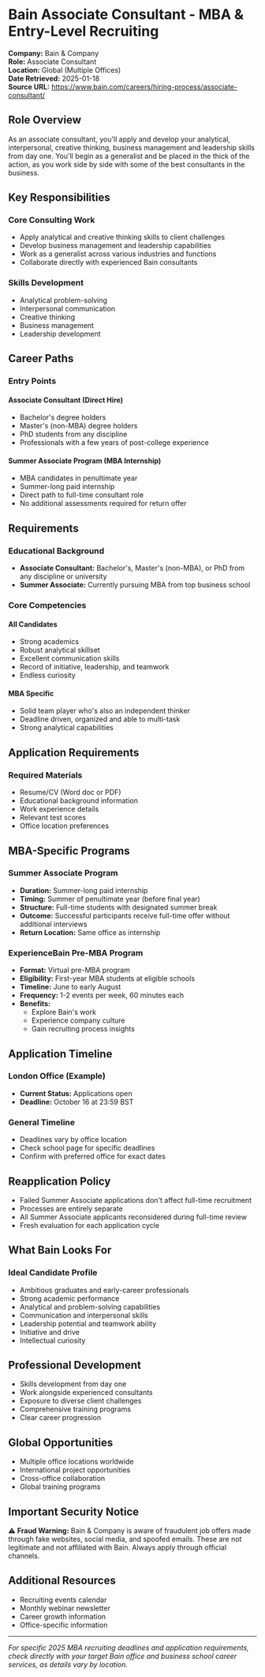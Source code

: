 # Bain Associate Consultant - MBA & Entry-Level Recruiting

**Company:** Bain & Company  
**Role:** Associate Consultant  
**Location:** Global (Multiple Offices)  
**Date Retrieved:** 2025-01-18  
**Source URL:** https://www.bain.com/careers/hiring-process/associate-consultant/

## Role Overview

As an associate consultant, you'll apply and develop your analytical, interpersonal, creative thinking, business management and leadership skills from day one. You'll begin as a generalist and be placed in the thick of the action, as you work side by side with some of the best consultants in the business.

## Key Responsibilities

### Core Consulting Work
- Apply analytical and creative thinking skills to client challenges
- Develop business management and leadership capabilities
- Work as a generalist across various industries and functions
- Collaborate directly with experienced Bain consultants

### Skills Development
- Analytical problem-solving
- Interpersonal communication
- Creative thinking
- Business management
- Leadership development

## Career Paths

### Entry Points

#### Associate Consultant (Direct Hire)
- Bachelor's degree holders
- Master's (non-MBA) degree holders
- PhD students from any discipline
- Professionals with a few years of post-college experience

#### Summer Associate Program (MBA Internship)
- MBA candidates in penultimate year
- Summer-long paid internship
- Direct path to full-time consultant role
- No additional assessments required for return offer

## Requirements

### Educational Background
- **Associate Consultant:** Bachelor's, Master's (non-MBA), or PhD from any discipline or university
- **Summer Associate:** Currently pursuing MBA from top business school

### Core Competencies

#### All Candidates
- Strong academics
- Robust analytical skillset
- Excellent communication skills
- Record of initiative, leadership, and teamwork
- Endless curiosity

#### MBA Specific
- Solid team player who's also an independent thinker
- Deadline driven, organized and able to multi-task
- Strong analytical capabilities

## Application Requirements

### Required Materials
- Resume/CV (Word doc or PDF)
- Educational background information
- Work experience details
- Relevant test scores
- Office location preferences

## MBA-Specific Programs

### Summer Associate Program
- **Duration:** Summer-long paid internship
- **Timing:** Summer of penultimate year (before final year)
- **Structure:** Full-time students with designated summer break
- **Outcome:** Successful participants receive full-time offer without additional interviews
- **Return Location:** Same office as internship

### ExperienceBain Pre-MBA Program
- **Format:** Virtual pre-MBA program
- **Eligibility:** First-year MBA students at eligible schools
- **Timeline:** June to early August
- **Frequency:** 1-2 events per week, 60 minutes each
- **Benefits:** 
  - Explore Bain's work
  - Experience company culture
  - Gain recruiting process insights

## Application Timeline

### London Office (Example)
- **Current Status:** Applications open
- **Deadline:** October 16 at 23:59 BST

### General Timeline
- Deadlines vary by office location
- Check school page for specific deadlines
- Confirm with preferred office for exact dates

## Reapplication Policy

- Failed Summer Associate applications don't affect full-time recruitment
- Processes are entirely separate
- All Summer Associate applicants reconsidered during full-time review
- Fresh evaluation for each application cycle

## What Bain Looks For

### Ideal Candidate Profile
- Ambitious graduates and early-career professionals
- Strong academic performance
- Analytical and problem-solving capabilities
- Communication and interpersonal skills
- Leadership potential and teamwork ability
- Initiative and drive
- Intellectual curiosity

## Professional Development

- Skills development from day one
- Work alongside experienced consultants
- Exposure to diverse client challenges
- Comprehensive training programs
- Clear career progression

## Global Opportunities

- Multiple office locations worldwide
- International project opportunities
- Cross-office collaboration
- Global training programs

## Important Security Notice

⚠️ **Fraud Warning:** Bain & Company is aware of fraudulent job offers made through fake websites, social media, and spoofed emails. These are not legitimate and not affiliated with Bain. Always apply through official channels.

## Additional Resources

- Recruiting events calendar
- Monthly webinar newsletter
- Career growth information
- Office-specific information

---
*For specific 2025 MBA recruiting deadlines and application requirements, check directly with your target Bain office and business school career services, as details vary by location.*